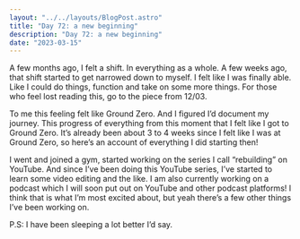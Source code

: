 ```yaml
---
layout: "../../layouts/BlogPost.astro"
title: "Day 72: a new beginning"
description: "Day 72: a new beginning"
date: "2023-03-15"
---
```


A few months ago, I felt a shift. In everything as a whole. A few weeks ago, that shift started to get narrowed down to myself. I felt like I was finally able. Like I could do things, function and take on some more things. For those who feel lost reading this, go to the piece from 12/03. 


To me this feeling felt like Ground Zero. And I figured I’d document my journey. This progress of everything from this moment that I felt like I got to Ground Zero. It’s already been about 3 to 4 weeks since I felt like I was at Ground Zero, so here’s an account of everything I did starting then!


I went and joined a gym, started working on the series I call “rebuilding” on YouTube. And since I’ve been doing this YouTube series, I’ve started to learn some video editing and the like. I am also currently working on a podcast which I will soon put out on YouTube and other podcast platforms! I think that is what I’m most excited about, but yeah there’s a few other things I’ve been working on. 




P.S: I have been sleeping a lot better I’d say.

